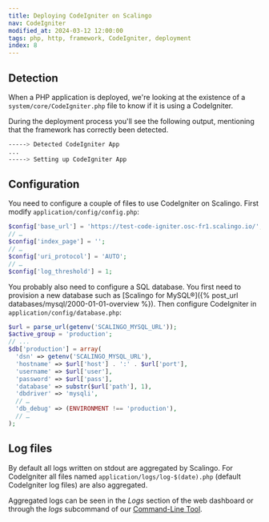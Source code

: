 ```yaml
---
title: Deploying CodeIgniter on Scalingo
nav: CodeIgniter
modified_at: 2024-03-12 12:00:00
tags: php, http, framework, CodeIgniter, deployment
index: 8
---
```


## Detection

When a PHP application is deployed, we're looking at the existence of a
`system/core/CodeIgniter.php` file to know if it is using a CodeIgniter.

During the deployment process you'll see the following output, mentioning that
the framework has correctly been detected.

```bash
-----> Detected CodeIgniter App
...
-----> Setting up CodeIgniter App
```

## Configuration

You need to configure a couple of files to use CodeIgniter on Scalingo. First modify
`application/config/config.php`:

```php
$config['base_url'] = 'https://test-code-igniter.osc-fr1.scalingo.io/';
// …
$config['index_page'] = '';
// …
$config['uri_protocol']	= 'AUTO';
// …
$config['log_threshold'] = 1;
```

You probably also need to configure a SQL database. You first need to provision
a new database such as [Scalingo for MySQL®]({% post_url databases/mysql/2000-01-01-overview %}).
Then configure CodeIgniter in `application/config/database.php`:

```php
$url = parse_url(getenv('SCALINGO_MYSQL_URL'));
$active_group = 'production';
// ...
$db['production'] = array(
  'dsn'	=> getenv('SCALINGO_MYSQL_URL'),
  'hostname' => $url['host'] . ':' . $url['port'],
  'username' => $url['user'],
  'password' => $url['pass'],
  'database' => substr($url['path'], 1),
  'dbdriver' => 'mysqli',
  // …
  'db_debug' => (ENVIRONMENT !== 'production'),
  // …
);
```

## Log files

By default all logs written on stdout are aggregated by Scalingo. For CodeIgniter all files named `application/logs/log-$(date).php` (default CodeIgniter log files) are also aggregated.

Aggregated logs can be seen in the _Logs_ section of the web dashboard or through the _logs_ subcommand of our <a href="{% post_url platform/cli/2000-01-01-start %}">Command-Line Tool</a>.
